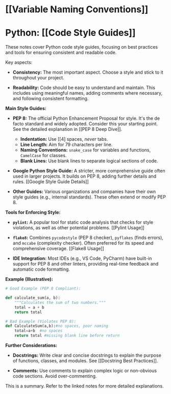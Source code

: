 # [[Variable Naming Conventions]]
# Python: [[Code Style Guides]] 
These notes cover Python code style guides, focusing on best practices and tools for ensuring consistent and readable code.


Key aspects:

* **Consistency:**  The most important aspect.  Choose a style and stick to it throughout your project.

* **Readability:**  Code should be easy to understand and maintain.  This includes using meaningful names, adding comments where necessary, and following consistent formatting.


**Main Style Guides:**

* **PEP 8:**  The official Python Enhancement Proposal for style.  It's the de facto standard and widely adopted.  Consider this your starting point.  See the detailed explanation in [[PEP 8 Deep Dive]].

    *   **Indentation:**  Use [[4] spaces, *never* tabs.
    *   **Line Length:** Aim for 79 characters per line.
    *   **Naming Conventions:**  `snake_case` for variables and functions, `CamelCase` for classes.
    *   **Blank Lines:** Use blank lines to separate logical sections of code.

* **Google Python Style Guide:**  A stricter, more comprehensive guide often used in larger projects. It builds on PEP 8, adding further details and rules. [[Google Style Guide Details]]

* **Other Guides:**  Various organizations and companies have their own style guides (e.g., internal standards).  These often extend or modify PEP 8.



**Tools for Enforcing Style:**

* **`pylint`:** A popular tool for static code analysis that checks for style violations, as well as other potential problems.  [[Pylint Usage]]

* **`flake8`:** Combines `pycodestyle` (PEP 8 checker), `pyflakes` (finds errors), and `mccabe` (complexity checker). Often preferred for its speed and comprehensive coverage. [[Flake8 Usage]]

* **IDE Integration:**  Most IDEs (e.g., VS Code, PyCharm) have built-in support for PEP 8 and other linters, providing real-time feedback and automatic code formatting.


**Example (Illustrative):**

```python
# Good Example (PEP 8 Compliant):

def calculate_sum(a, b):
    """Calculates the sum of two numbers."""
    total = a + b
    return total

```

```python
# Bad Example (Violates PEP 8):
def CalculateSum(a,b):#no spaces, poor naming
    total=a+b  #no spaces
    return total #missing blank line before return
```


**Further Considerations:**

* **Docstrings:**  Write clear and concise docstrings to explain the purpose of functions, classes, and modules.  See [[Docstring Best Practices]].

* **Comments:**  Use comments to explain complex logic or non-obvious code sections.  Avoid over-commenting.


This is a summary.  Refer to the linked notes for more detailed explanations.
